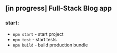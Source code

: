 ## [in progress] Full-Stack Blog app

### start:
 - `npm start` - start project
 - `npm test` - start tests
 - `npm build` - build production bundle